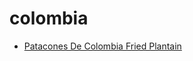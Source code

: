 # colombia

 * [Patacones De Colombia Fried Plantain](../../index/p/patacones-de-colombia-fried-plantain.json)
